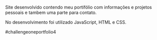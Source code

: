 Site desenvolvido contendo meu portifólio com informações e projetos pessoais e tambem uma parte para contato.

No desenvolvimento foi utilizado JavaScript, HTML e CSS.


#challengeoneportfolio4
